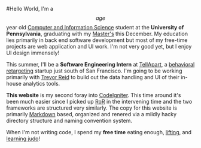 #Hello World,
I'm a $$age$$ year old [Computer and Information Science](http://www.cis.upenn.edu) student at the **University of Pennsylvania**, graduating with my [Master's](http://www.cis.upenn.edu/grad/gradhandbook.shtml#MSE) this December. My education lies primarily in back end software development but most of my free-time projects are web application and UI work. I'm not very good yet, but I enjoy UI design immensely!

This summer, I'll be a **Software Engineering Intern** at [TellApart](tellapart.com), a [behavioral retargeting](http://en.wikipedia.org/wiki/Behavioral_retargeting) startup just south of San Francisco. I'm going to be working primarily with [Trevor Reid](http://www.linkedin.com/profile/view?id=100712316) to build out the data handling and UI of their in-house analytics tools.

**This website** is my second foray into [CodeIgniter](http://ellislab.com/codeigniter). This time around it's been much easier since I picked up [RoR](http://rubyonrails.org/) in the intervening time and the two frameworks are structured very similarly. The copy for this website is primarily [Markdown](http://daringfireball.net/projects/markdown/) based, organized and renered via a mildly hacky directory structure and naming convention system.

When I'm not writing code, I spend my **free time** eating enough, [lifting](https://www.fitocracy.com/profile/gdm), and [learning judo](https://www.facebook.com/groups/27037956862)!
